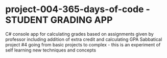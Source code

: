 # project-004-365-days-of-code - STUDENT GRADING APP
C# console app for calculating grades based on assignments given by professor including addition of extra credit and calculating GPA
Sabbatical project #4 going from basic projects to complex - this is an experiment of self learning new techniques and concepts
